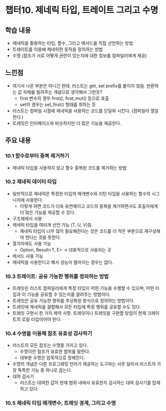 # 챕터10. 제네릭 타입, 트레이트 그리고 수명

## 학습 내용
- 제네릭을 활용하는 타입, 함수, 그리고 메서드를 직접 선언하는 방법
- 트레이트를 이용해 제네릭한 동작을 정의하는 방법
- 수명 (참조가 서로 어떻게 관련이 있는지에 대한 정보를 컴파일러에게 제공)

## 느낀점
- 여기서 나온 부분은 아니긴 한데. 러스트는 get, set prefix를 붙이지 않음. 반환하는 값 자체를 빌려주는 개념으로 생각해서 그런듯?
    - first 변수의 경우 first(), first_mut() 등으로 호출
    - set의 경우는 set_first() 형태를 취하는 듯
- 러스트는 컴파일 시점에 제네릭을 사용하는 코드를 단일화 시킨다. (컴파일러 열일 한다.)
- 트레잇은 인터페이스와 비슷하지만 더 많은 기능을 제공한다.

## 주요 내용

### 10.1 함수로부터 중복 제거하기
- 제네릭 타입을 사용하지 않고 함수 중복된 코드를 제거하는 방법

### 10.2 제네릭 데이터 타입
- 일반적으로 제네릭은 특정한 타입의 매개변수와 리턴 타입을 사용하는 함수의 시그니처에 사용한다.
    - 이렇게 하면 코드가 더욱 유연해지고 코드의 중복을 제거하면서도 호출자에게 더 많은 기능을 제공할 수 있다.
- 구조체에서 사용
- 제네릭 타입을 여러개 선언 가능 (T, U, V)등.
    - 제네릭 타입이 너무 많이 필요해진다는 것은 코드를 더 작은 부분으로 재구성해야 한다는 것을 뜻한다.
- 열거자에도 사용 가능
    - Option<T>, Result<T, E> -> 대표적으로 사용되는 곳
- 메서드 사용 가능
- 제네릭을 사용한다고 해서 성능이 떨어지는 경우는 없다.

### 10.3 트레이트: 공유 가능한 행위를 정의하는 방법
- 트레잇은 러스트 컴파일러에게 특정 타입이 어떤 기능을 수행할 수 있으며, 어떤 타입과 이 기능을 공유할 수 있는지를 알려주는 방법이다.
- 트레잇은 공유 가능한 행위를 추상화된 방식으로 정의하는 방법이다.
- 트레잇에 제네릭을 결합해서 모든 타입에 특정 행위를 공유할 수도 있다.
- 트레잇 구현시 한 가지 제약 사항. 트레잇이나 트레잇을 구현할 탕립이 현재 크레이트의 로컬 타입이어야 한다.

### 10.4 수명을 이용해 참조 유효성 검사하기
- 러스트의 모든 참조는 수명을 가지고 있다.
    - 수명이란 참조가 유효한 범위를 말한다.
    - 대부분 수명은 암묵적으로 정해진다.
- 수명의 개념은 다른 프로그래밍 언어가 제공하는 도구와는 사뭇 달라서 러스트의 가장 독특한 기능 중 하나로 꼽는다.
- 대여 검사기
    - 러스트는 대여한 값이 현재 범위 내에서 유효한지 검사하는 대여 검사기를 탑재 하고 있다.

### 10.5 제네릭 타입 매개변수, 트레잇 경계, 그리고 수명